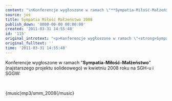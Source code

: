 ```yaml
---
content: "\nKonferencje wygłoszone w ramach \"**Sympatia-Miłość-Małżeństwo**\" (najstarszego projektu solideowego) w kwietniu 2008 roku na SGH-u i SGGW:\n\r\n\n\_\n\r\n\n{music}mp3/smm_2008{/music}\n"
source: jos
title: Sympatia Miłość Małżeństwo 2008
publish_down: '0000-00-00 00:00:00'
created: '2011-03-31 14:55:48'
id: '115'
original_introtext: "<p>Konferencje wygłoszone w ramach \"<strong>Sympatia-Miłość-Małżeństwo</strong>\" (najstarszego projektu solideowego) w kwietniu 2008 roku na SGH-u i SGGW:</p>\r\n<p>\_</p>\r\n<p>{music}mp3/smm_2008{/music}</p>"
original_fulltext: ''
time: '2011-03-31 14:55:48'
---
```

Konferencje wygłoszone w ramach "**Sympatia-Miłość-Małżeństwo**" (najstarszego projektu solideowego) w kwietniu 2008 roku na SGH-u i SGGW:


 


{music}mp3/smm_2008{/music}


<!--{{json:{"created_date":"2011-03-31 14:55:48","publish_down":"0000-00-00 00:00:00","id":"115"}}}-->